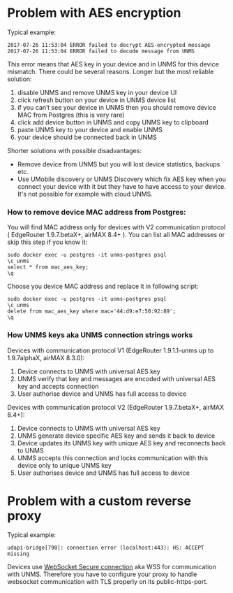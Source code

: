 # Problem with AES encryption

Typical example:

    2017-07-26 11:53:04 ERROR failed to decrypt AES-encrypted message
    2017-07-26 11:53:04 ERROR failed to decode message from UNMS

This error means that AES key in your device and in UNMS for this device mismatch. There could be several reasons. Longer but the most reliable solution:
1. disable UNMS and remove UNMS key in your device UI
2. click refresh button on your device in UNMS device list
3. if you can’t see your device in UNMS then you should remove device MAC from Postgres (this is very rare)
4. click add device button in UNMS and copy UNMS key to clipboard
5. paste UNMS key to your device and enable UNMS
6. your device should be connected back in UNMS

Shorter solutions with possible disadvantages:
* Remove device from UNMS but you will lost device statistics, backups etc.
* Use UMobile discovery or UNMS Discovery which fix AES key when you connect your device with it but they have to have access to your device. It's not possible for example with cloud UNMS.

### How to remove device MAC address from Postgres:
You will find MAC address only for devices with V2 communication protocol ( EdgeRouter 1.9.7.betaX+, airMAX 8.4+ ). You can list all MAC addresses or skip this step if you know it:

    sudo docker exec -u postgres -it unms-postgres psql
    \c unms
    select * from mac_aes_key;
    \q

Choose you device MAC address and replace it in following script:

    sudo docker exec -u postgres -it unms-postgres psql
    \c unms
    delete from mac_aes_key where mac='44:d9:e7:50:92:89';
    \q

### How UNMS keys aka UNMS connection strings works

Devices with communication protocol V1 (EdgeRouter 1.9.1.1-unms up to 1.9.7alphaX, airMAX 8.3.0):
1. Device connects to UNMS with universal AES key
2. UNMS verify that key and messages are encoded with universal AES key and accepts connection
3. User authorise device and UNMS has full access to device

Devices with communication protocol V2 (EdgeRouter 1.9.7.betaX+, airMAX 8.4+):
1. Device connects to UNMS with universal AES key
2. UNMS generate device specific AES key and sends it back to device
3. Device updates its UNMS key with unique AES key and reconnects back to UNMS
4. UNMS accepts this connection and locks communication with this device only to unique UNMS key
3. User authorises device and UNMS has full access to device

# Problem with a custom reverse proxy

Typical example:

    udapi-bridge[790]: connection error (localhost:443): HS: ACCEPT missing
    
Devices use [WebSocket Secure connection](https://en.wikipedia.org/wiki/WebSocket) aka WSS for communication with UNMS. Therefore you have to configure your proxy to handle websocket communication with TLS properly on its public-https-port.